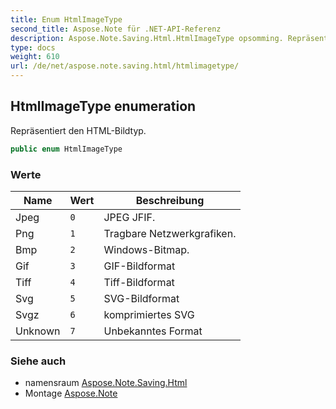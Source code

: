 ```yaml
---
title: Enum HtmlImageType
second_title: Aspose.Note für .NET-API-Referenz
description: Aspose.Note.Saving.Html.HtmlImageType opsomming. Repräsentiert den HTMLBildtyp.
type: docs
weight: 610
url: /de/net/aspose.note.saving.html/htmlimagetype/
---
```

## HtmlImageType enumeration

Repräsentiert den HTML-Bildtyp.

```csharp
public enum HtmlImageType
```

### Werte

| Name | Wert | Beschreibung |
| --- | --- | --- |
| Jpeg | `0` | JPEG JFIF. |
| Png | `1` | Tragbare Netzwerkgrafiken. |
| Bmp | `2` | Windows-Bitmap. |
| Gif | `3` | GIF-Bildformat |
| Tiff | `4` | Tiff-Bildformat |
| Svg | `5` | SVG-Bildformat |
| Svgz | `6` | komprimiertes SVG |
| Unknown | `7` | Unbekanntes Format |

### Siehe auch

* namensraum [Aspose.Note.Saving.Html](../../aspose.note.saving.html/)
* Montage [Aspose.Note](../../)



